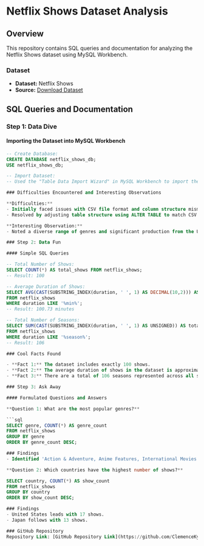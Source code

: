 # Netflix Shows Dataset Analysis

## Overview

This repository contains SQL queries and documentation for analyzing the Netflix Shows dataset using MySQL Workbench.

### Dataset

- **Dataset:** Netflix Shows
- **Source:** [Download Dataset](https://drive.google.com/file/d/1Cth8F5M7smd4uqE7QNX6vHBSOdK_eank/view)

## SQL Queries and Documentation

### Step 1: Data Dive

#### Importing the Dataset into MySQL Workbench

```sql
-- Create Database:
CREATE DATABASE netflix_shows_db;
USE netflix_shows_db;

-- Import Dataset:
-- Used the "Table Data Import Wizard" in MySQL Workbench to import the CSV file into a table named netflix_shows.

### Difficulties Encountered and Interesting Observations

**Difficulties:**
- Initially faced issues with CSV file format and column structure mismatch.
- Resolved by adjusting table structure using ALTER TABLE to match CSV columns.

**Interesting Observation:**
- Noted a diverse range of genres and significant production from the United States.

### Step 2: Data Fun

#### Simple SQL Queries

-- Total Number of Shows:
SELECT COUNT(*) AS total_shows FROM netflix_shows;
-- Result: 100

-- Average Duration of Shows:
SELECT AVG(CAST(SUBSTRING_INDEX(duration, ' ', 1) AS DECIMAL(10,2))) AS average_duration
FROM netflix_shows
WHERE duration LIKE '%min%';
-- Result: 100.73 minutes

-- Total Number of Seasons:
SELECT SUM(CAST(SUBSTRING_INDEX(duration, ' ', 1) AS UNSIGNED)) AS total_seasons
FROM netflix_shows
WHERE duration LIKE '%season%';
-- Result: 106

### Cool Facts Found

- **Fact 1:** The dataset includes exactly 100 shows.
- **Fact 2:** The average duration of shows in the dataset is approximately 100.73 minutes.
- **Fact 3:** There are a total of 106 seasons represented across all shows in the dataset.

### Step 3: Ask Away

#### Formulated Questions and Answers

**Question 1: What are the most popular genres?**

```sql
SELECT genre, COUNT(*) AS genre_count
FROM netflix_shows
GROUP BY genre
ORDER BY genre_count DESC;

### Findings
- Identified 'Action & Adventure, Anime Features, International Movies' as the most popular genre with 12 shows.

**Question 2: Which countries have the highest number of shows?**

SELECT country, COUNT(*) AS show_count
FROM netflix_shows
GROUP BY country
ORDER BY show_count DESC;

### Findings
- United States leads with 17 shows.
- Japan follows with 13 shows.

### GitHub Repository
Repository Link: [GitHub Repository Link](https://github.com/ClemenceKyende/Database-Assignment.git)


